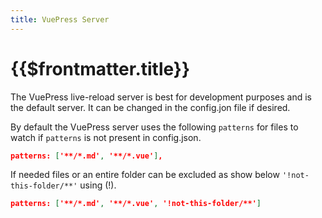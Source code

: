 ```yaml
---
title: VuePress Server
---
```


# {{$frontmatter.title}}

<TocHeader /> <TOC class="table-of-contents" :include-level="[2,3]" />

The VuePress live-reload server is best for development purposes and is the default server. It can be changed in the config.jon file if desired.

By default the VuePress server uses the following `patterns` for files to watch if `patterns` is not present in config.json.

```json
patterns: ['**/*.md', '**/*.vue'],
```

If needed files or an entire folder can be excluded as show below `'!not-this-folder/**'` using (!).

```json
patterns: ['**/*.md', '**/*.vue', '!not-this-folder/**']
```
